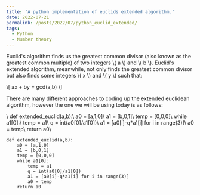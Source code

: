 ```yaml
---
title: 'A python implementation of euclids extended algorithm.'
date: 2022-07-21
permalink: /posts/2022/07/python_euclid_extended/
tags:
  - Python
  - Number theory
---
```


Euclid's algorithm finds us the greatest common divisor (also known as the greatest common multiple) of two integers \\( a \\) and \\( b \\). Euclid's extended algorithm, meanwhile, not only finds the greatest common divisor but also finds some integers \\( x \\) and \\( y \\) such that:

\\[ ax + by = gcd(a,b) \\]

There are many different approaches to coding up the extended euclidean algorithm, however the one we will be using today is as follows:

\\
def extended_euclid(a,b):\\
    a0 = [a,1,0]\\
    a1 = [b,0,1]\\
    temp = [0,0,0]\\
    while a1[0]:\\
        temp = a1\\
        q = int(a0[0]/a1[0])\\
        a1 = [a0[i]-q*a1[i] for i in range(3)]\\
        a0 = temp\\
    return a0\\
    
    
<head>
  <link rel="stylesheet"
        href="https://cdnjs.cloudflare.com/ajax/libs/highlight.js/10.0.3/styles/default.min.css">
</head>
<body>
  <pre><code class="python">def extended_euclid(a,b):
    a0 = [a,1,0]
    a1 = [b,0,1]
    temp = [0,0,0]
    while a1[0]:
        temp = a1
        q = int(a0[0]/a1[0])
        a1 = [a0[i]-q*a1[i] for i in range(3)]
        a0 = temp
    return a0
</body>

